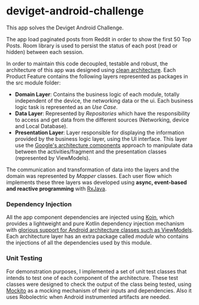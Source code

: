 # deviget-android-challenge
This app solves the Deviget Android Challenge.

The app load paginated posts from Reddit in order to show the first 50 Top Posts. Room library is used to persist the status of each post (read or hidden) between each session.

In order to maintain this code decoupled, testable and robust, the architecture of this app was designed using [clean architecture](http://blog.cleancoder.com/uncle-bob/2012/08/13/the-clean-architecture.html). Each Product Feature contains the following layers represented as packages in the src module folder:
- **Domain Layer**: Contains the business logic of each module, totally independent of the device, the networking data or the ui. Each business logic task is represented as an *Use Case*.
- **Data Layer**: Represented by *Repositories* which have the responsibility to access and get data from the different sources (Networking, device and Local Database).
- **Presentation Layer**: Layer responsible for displaying the information provided by the business logic layer, using the UI interface. This layer use the [Google's architecture components](https://developer.android.com/topic/libraries/architecture/) approach to manipulate data between the activities/fragment and the presentation classes (represented by ViewModels).

The communication and transformation of data into the layers and the domain was represented by *Mapper* classes. Each user flow which implements these three layers was developed using **async, event-based and reactive programming** with [RxJava](https://github.com/ReactiveX/RxJava).

### Dependency Injection
All the app component dependencies are injected using [Koin](https://insert-koin.io/), which provides a lightweight and pure Kotlin dependency injection mechanism with [glorious support for Android architecture classes such as ViewModels](https://insert-koin.io/docs/1.0/documentation/reference/index.html#_architecture_components_with_koin_viewmodel). Each architecture layer has an extra package called *module* who contains the injections of all the dependencies used by this module.

### Unit Testing
For demonstration purposes, I implemented a set of unit test classes that intends to test one of each component of the architecture. These test classes were designed to check the output of the class being tested, using [Mockito](https://site.mockito.org/) as a mocking mechanism of their inputs and dependencies. Also it uses Robolectric when Android instrumented artifacts are needed.